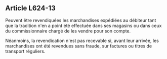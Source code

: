 Article L624-13
----
Peuvent être revendiquées les marchandises expédiées au débiteur tant que la
tradition n'en a point été effectuée dans ses magasins ou dans ceux du
commissionnaire chargé de les vendre pour son compte.

Néanmoins, la revendication n'est pas recevable si, avant leur arrivée, les
marchandises ont été revendues sans fraude, sur factures ou titres de transport
réguliers.
